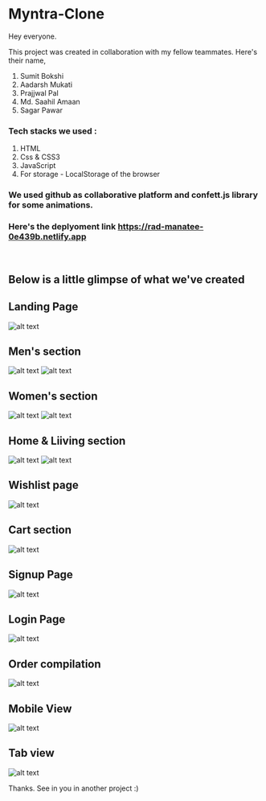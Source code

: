 # Myntra-Clone

Hey everyone.

This project was created in collaboration with my fellow teammates. Here's their name,

1. Sumit Bokshi
2. Aadarsh Mukati
3. Prajjwal Pal
4. Md. Saahil Amaan
5. Sagar Pawar

### Tech stacks we used :
1. HTML
2. Css & CSS3
3. JavaScript
4. For storage - LocalStorage of the browser



### We used github as collaborative platform and confett.js library for some animations. 

  
### Here's the deplyoment link https://rad-manatee-0e439b.netlify.app
<br>

  
## Below is a little glimpse of what we've created

## Landing Page
![alt text](https://bit.ly/3j6Ytaj)

## Men's section
![alt text](https://bit.ly/3J9YDZ9)
![alt text](https://bit.ly/3uaDRUS)

## Women's section
![alt text](https://bit.ly/3j5T83d)
![alt text](https://bit.ly/36YjGAL)

## Home & Liiving section
![alt text](https://bit.ly/3KcJJ5D)
![alt text](https://bit.ly/37iOHzg)

## Wishlist page
![alt text](https://bit.ly/3r3apy8)

## Cart section
![alt text](https://bit.ly/3JgTAGm)

## Signup Page
![alt text](https://bit.ly/3DL8ALn)

## Login Page
![alt text](https://bit.ly/3x4TH5k)

## Order compilation 
![alt text](https://bit.ly/3LI947T)

## Mobile View
![alt text](https://bit.ly/3JbVR5C)

## Tab view
![alt text](https://bit.ly/3vgumTN)



Thanks. See in you in another project :)
